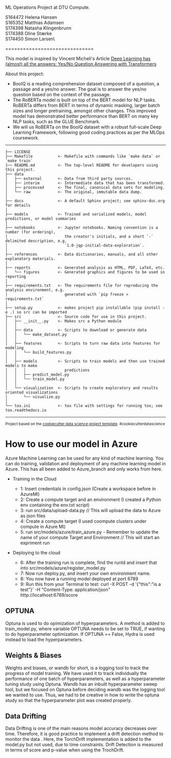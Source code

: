 ML Operations Project at DTU Compute.

S164472 Helena Hansen\
S165352 Matthias Adamsen\
S174398 Natasha Klingenbrunn \
S174388 Oline Stærke \
S174450 Simon Larsen\

==============================

This model is inspired by Vincent Micheli's Article [Deep Learning has (almost) all the answers: Yes/No Question Answering with Transformers](https://medium.com/illuin/deep-learning-has-almost-all-the-answers-yes-no-question-answering-with-transformers-223bebb70189)

About this project:
- BoolQ is a reading comprehension dataset composed of a question, a passage and a yes/no answer. The goal is to answer the yes/no question based on the context of the passage.
- The RoBERTa model is built on top of the BERT model for NLP tasks. RoBERTa differs from BERT in terms of dynamic masking, larger batch sizes and longer pretraining, amongst other changes. This improved model has demonstrated better performance than BERT on many key NLP tasks, such as the GLUE Benchmark.
- We will us RoBERTa on the BoolQ dataset with a robust full-scale Deep Learning Framework, following good coding practices as per the MLOps coursework. 

------------

    ├── LICENSE
    ├── Makefile           <- Makefile with commands like `make data` or `make train`
    ├── README.md          <- The top-level README for developers using this project.
    ├── data
    │   ├── external       <- Data from third party sources.
    │   ├── interim        <- Intermediate data that has been transformed.
    │   ├── processed      <- The final, canonical data sets for modeling.
    │   └── raw            <- The original, immutable data dump.
    │
    ├── docs               <- A default Sphinx project; see sphinx-doc.org for details
    │
    ├── models             <- Trained and serialized models, model predictions, or model summaries
    │
    ├── notebooks          <- Jupyter notebooks. Naming convention is a number (for ordering),
    │                         the creator's initials, and a short `-` delimited description, e.g.
    │                         `1.0-jqp-initial-data-exploration`.
    │
    ├── references         <- Data dictionaries, manuals, and all other explanatory materials.
    │
    ├── reports            <- Generated analysis as HTML, PDF, LaTeX, etc.
    │   └── figures        <- Generated graphics and figures to be used in reporting
    │
    ├── requirements.txt   <- The requirements file for reproducing the analysis environment, e.g.
    │                         generated with `pip freeze > requirements.txt`
    │
    ├── setup.py           <- makes project pip installable (pip install -e .) so src can be imported
    ├── src                <- Source code for use in this project.
    │   ├── __init__.py    <- Makes src a Python module
    │   │
    │   ├── data           <- Scripts to download or generate data
    │   │   └── make_dataset.py
    │   │
    │   ├── features       <- Scripts to turn raw data into features for modeling
    │   │   └── build_features.py
    │   │
    │   ├── models         <- Scripts to train models and then use trained models to make
    │   │   │                 predictions
    │   │   ├── predict_model.py
    │   │   └── train_model.py
    │   │
    │   └── visualization  <- Scripts to create exploratory and results oriented visualizations
    │       └── visualize.py
    │
    └── tox.ini            <- tox file with settings for running tox; see tox.readthedocs.io


--------

<p><small>Project based on the <a target="_blank" href="https://drivendata.github.io/cookiecutter-data-science/">cookiecutter data science project template</a>. #cookiecutterdatascience</small></p>


# How to use our model in Azure
Azure Machine Learning can be used for any kind of machine learning. You can do training, validation and deployment of any machine learning model in Azure. 
This has all been added to Azure_branch and only works from here.

-  Training in the Cloud
    - 1: Insert credentials in config.json (Create a workspace before in AzureMl)
    - 2: Create a compute target and an environment (I created a Python env containing the env.txt script)
    - 3: run src/data/upload-data.py // This will upload the data to Azure as json files 
    - 4: Create a compute target (I used coompute clusters under compute in Azure Ml)
    - 5: run src/models/azure/train_azure.py - Remember to update the name of your compute Target and Environment // This will start an expriment run

- Deploying to the cloud
    - 6: After the training run is complete, find the runId and insert that into src/models/azure/register_model.py
    - 7: Now run deploy.py, and insert your own environment name. 
    - 8: You now have a running model deployed at port 6789
    - 9: Run this from your Terminal to test: curl -X POST -d '{"this":"is a test"}' -H "Content-Type: application/json" http://localhost:6789/score

## OPTUNA 
Optuna is used to do opimization of hyperparameters. 
A method is added to train_model.py, where variable OPTUNA needs to be set to TRUE, if wanting to do hyperparameter optimization.
If OPTUNA == False, Hydra is used instead to load the hyperparameters.


## Weights & Biases
Weights and biases, or wandb for short, is a logging tool to track the progress of model training. We have used it to track individually the performance of one batch of hyperparameters, as well as a hyperparameter tuning study using Optuna. Wandb has an inbuilt hyperparameter sweep tool, but we focused on Optuna before deciding wandb was the logging tool we wanted to use. Thus, we had to be creative in how to write the optuna study so that the hyperparameter plot was created properly.

## Data Drifting
Data Drifting is one of the main reasons model accuracy decreases over time. Therefore, it is good practice to implement a drift detection method to monitor the data . Here, the TorchDrift implementation is added to the model.py but not used, due to time constraints. Drift Detection is measured in terms of score and p-value when using the TrochDrift.   
